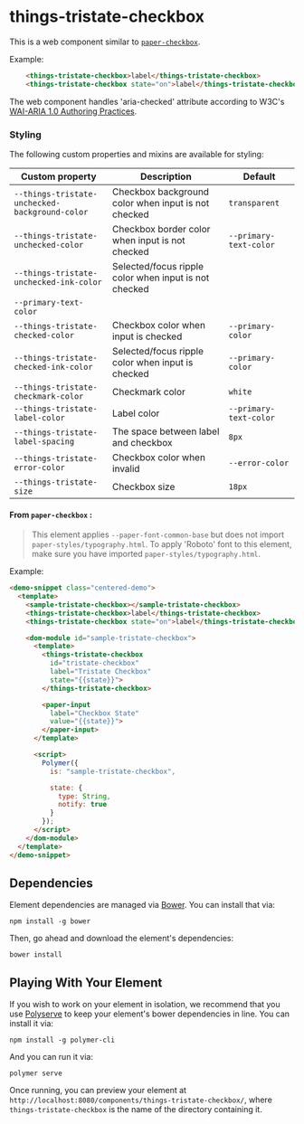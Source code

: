 # things-tristate-checkbox

This is a web component similar to [`paper-checkbox`](https://elements.polymer-project.org/elements/paper-checkbox).

Example:

```html
    <things-tristate-checkbox>label</things-tristate-checkbox>
    <things-tristate-checkbox state="on">label</things-tristate-checkbox>
```

The web component handles 'aria-checked' attribute according to W3C's [WAI-ARIA 1.0 Authoring Practices](https://www.w3.org/TR/wai-aria-practices/#checkbox).

### Styling
The following custom properties and mixins are available for styling:

Custom property | Description | Default
----------------|-------------|----------
`--things-tristate-unchecked-background-color` | Checkbox background color when input is not checked | `transparent`
`--things-tristate-unchecked-color` | Checkbox border color when input is not checked | `--primary-text-color`
`--things-tristate-unchecked-ink-color` | Selected/focus ripple color when input is not checked
 | `--primary-text-color`
`--things-tristate-checked-color` | Checkbox color when input is checked | `--primary-color`
`--things-tristate-checked-ink-color` | Selected/focus ripple color when input is checked | `--primary-color`
`--things-tristate-checkmark-color` | Checkmark color | `white`
`--things-tristate-label-color` | Label color | `--primary-text-color`
`--things-tristate-label-spacing` | The space between label and checkbox | `8px`
`--things-tristate-error-color` | Checkbox color when invalid | `--error-color`
`--things-tristate-size` | Checkbox size | `18px`

#### From `paper-checkbox` __:__
> This element applies `--paper-font-common-base` but does not import `paper-styles/typography.html`.
> To apply 'Roboto' font to this element, make sure you have imported `paper-styles/typography.html`.

Example:

```html
<demo-snippet class="centered-demo">
  <template>
    <sample-tristate-checkbox></sample-tristate-checkbox>
    <things-tristate-checkbox>label</things-tristate-checkbox>
    <things-tristate-checkbox state="on">label</things-tristate-checkbox>

    <dom-module id="sample-tristate-checkbox">
      <template>
        <things-tristate-checkbox
          id="tristate-checkbox"
          label="Tristate Checkbox"
          state="{{state}}">
        </things-tristate-checkbox>

        <paper-input
          label="Checkbox State"
          value="{{state}}">
        </paper-input>
      </template>

      <script>
        Polymer({
          is: "sample-tristate-checkbox",

          state: {
            type: String,
            notify: true
          }
        });
      </script>
    </dom-module>
  </template>
</demo-snippet>
```


## Dependencies

Element dependencies are managed via [Bower](http://bower.io/). You can install that via:

    npm install -g bower

Then, go ahead and download the element's dependencies:

    bower install


## Playing With Your Element

If you wish to work on your element in isolation, we recommend that you use
[Polyserve](https://github.com/PolymerLabs/polyserve) to keep your element's
bower dependencies in line. You can install it via:

    npm install -g polymer-cli

And you can run it via:

    polymer serve

Once running, you can preview your element at
`http://localhost:8080/components/things-tristate-checkbox/`, where `things-tristate-checkbox` is the name of the directory containing it.

